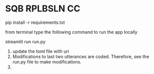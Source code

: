 # SQB RPLBSLN CC 

pip install -r requirements.txt

from terminal type the following command to run the app locally

streamlit run run.py

1. update the toml file with uri
2. Modifications to last two utterances are coded. Therefore, see the run.py file to make modifications.
3. 
